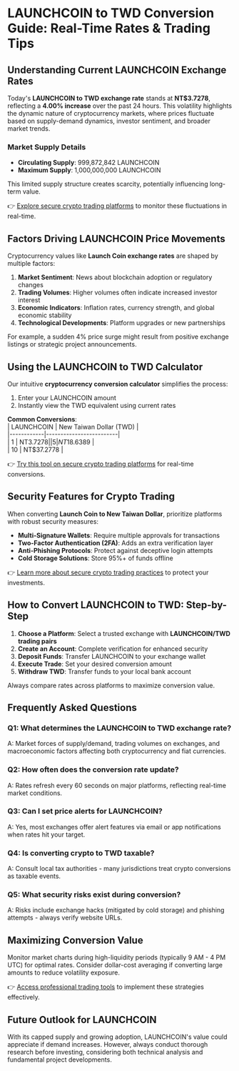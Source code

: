 # LAUNCHCOIN to TWD Conversion Guide: Real-Time Rates & Trading Tips  

## Understanding Current LAUNCHCOIN Exchange Rates  
Today's **LAUNCHCOIN to TWD exchange rate** stands at **NT$3.7278**, reflecting a **4.00% increase** over the past 24 hours. This volatility highlights the dynamic nature of cryptocurrency markets, where prices fluctuate based on supply-demand dynamics, investor sentiment, and broader market trends.  

### Market Supply Details  
- **Circulating Supply**: 999,872,842 LAUNCHCOIN  
- **Maximum Supply**: 1,000,000,000 LAUNCHCOIN  

This limited supply structure creates scarcity, potentially influencing long-term value.  

👉 [Explore secure crypto trading platforms](https://bit.ly/okx-bonus) to monitor these fluctuations in real-time.  

## Factors Driving LAUNCHCOIN Price Movements  
Cryptocurrency values like **Launch Coin exchange rates** are shaped by multiple factors:  
1. **Market Sentiment**: News about blockchain adoption or regulatory changes  
2. **Trading Volumes**: Higher volumes often indicate increased investor interest  
3. **Economic Indicators**: Inflation rates, currency strength, and global economic stability  
4. **Technological Developments**: Platform upgrades or new partnerships  

For example, a sudden 4% price surge might result from positive exchange listings or strategic project announcements.  

## Using the LAUNCHCOIN to TWD Calculator  
Our intuitive **cryptocurrency conversion calculator** simplifies the process:  
1. Enter your LAUNCHCOIN amount  
2. Instantly view the TWD equivalent using current rates  

**Common Conversions**:  
| LAUNCHCOIN | New Taiwan Dollar (TWD) |  
|------------|-------------------------|  
| 1          | NT$3.7278               |  
| 5          | NT$18.6389              |  
| 10         | NT$37.2778              |  

👉 [Try this tool on secure crypto trading platforms](https://bit.ly/okx-bonus) for real-time conversions.  

## Security Features for Crypto Trading  
When converting **Launch Coin to New Taiwan Dollar**, prioritize platforms with robust security measures:  
- **Multi-Signature Wallets**: Require multiple approvals for transactions  
- **Two-Factor Authentication (2FA)**: Adds an extra verification layer  
- **Anti-Phishing Protocols**: Protect against deceptive login attempts  
- **Cold Storage Solutions**: Store 95%+ of funds offline  

👉 [Learn more about secure crypto trading practices](https://bit.ly/okx-bonus) to protect your investments.  

## How to Convert LAUNCHCOIN to TWD: Step-by-Step  
1. **Choose a Platform**: Select a trusted exchange with **LAUNCHCOIN/TWD trading pairs**  
2. **Create an Account**: Complete verification for enhanced security  
3. **Deposit Funds**: Transfer LAUNCHCOIN to your exchange wallet  
4. **Execute Trade**: Set your desired conversion amount  
5. **Withdraw TWD**: Transfer funds to your local bank account  

Always compare rates across platforms to maximize conversion value.  

## Frequently Asked Questions  

### Q1: What determines the LAUNCHCOIN to TWD exchange rate?  
A: Market forces of supply/demand, trading volumes on exchanges, and macroeconomic factors affecting both cryptocurrency and fiat currencies.  

### Q2: How often does the conversion rate update?  
A: Rates refresh every 60 seconds on major platforms, reflecting real-time market conditions.  

### Q3: Can I set price alerts for LAUNCHCOIN?  
A: Yes, most exchanges offer alert features via email or app notifications when rates hit your target.  

### Q4: Is converting crypto to TWD taxable?  
A: Consult local tax authorities - many jurisdictions treat crypto conversions as taxable events.  

### Q5: What security risks exist during conversion?  
A: Risks include exchange hacks (mitigated by cold storage) and phishing attempts - always verify website URLs.  

## Maximizing Conversion Value  
Monitor market charts during high-liquidity periods (typically 9 AM - 4 PM UTC) for optimal rates. Consider dollar-cost averaging if converting large amounts to reduce volatility exposure.  

👉 [Access professional trading tools](https://bit.ly/okx-bonus) to implement these strategies effectively.  

## Future Outlook for LAUNCHCOIN  
With its capped supply and growing adoption, LAUNCHCOIN's value could appreciate if demand increases. However, always conduct thorough research before investing, considering both technical analysis and fundamental project developments.  
